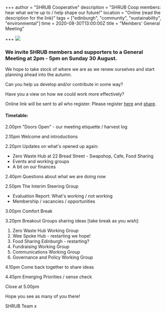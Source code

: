 +++
author = "SHRUB Cooperative"
description = "SHRUB Coop members: hear what we're up to / help shape our future!"
location = "Online (read the description for the link)"
tags = ["edinburgh", "community", "sustainability", "environmental"]
time = 2020-08-30T13:00:00Z
title = "Members' General Meeting"

+++
![](https://res.cloudinary.com/shrub-co-op/image/upload/v1572008860/shrubcoop.org/media/web_image_template_tm3vs6.png)

### We invite SHRUB members and supporters to a General Meeting at 2pm - 5pm on Sunday 30 August.

We hope to take stock of where we are as we renew ourselves and start planning ahead into the autumn.

Can you help us develop and/or contribute in some way?

Have you a view on how we could work more effectively?

Online link will be sent to all who register. Please register [here](https://www.eventbrite.co.uk/e/shrub-cooperative-members-general-meeting-where-next-2-5pm-sun-30-aug-tickets-117466819419 "eventbrite") and [share](https://www.facebook.com/events/312212776788529 "Facebook event page").

#### Timetable:

2\.00pm "Doors Open" - our meeting etiquette / harvest log

2\.10pm Welcome and introductions

2\.20pm Updates on what's opened up again:

* Zero Waste Hub at 22 Bread Street - Swapshop, Cafe, Food Sharing
* Events and working groups
* A bit on our finances

2\.40pm Questions about what we are doing now

2\.50pm The Interim Steering Group

* Evaluation Report: What's working / not working
* Membership / vacancies / opportunities

3\.00pm Comfort Break

3\.20pm Breakout Groups sharing ideas \[take break as you wish\]:

1. Zero Waste Hub Working Group
2. Wee Spoke Hub - restarting we hope!
3. Food Sharing Edinburgh - restarting?
4. Fundraising Working Group
5. Communications Working Group
6. Governance and Policy Working Group

4\.10pm Come back together to share ideas

4\.45pm Emerging Priorities / sense check

Close at 5.00pm

Hope you see as many of you there!

SHRUB Team x